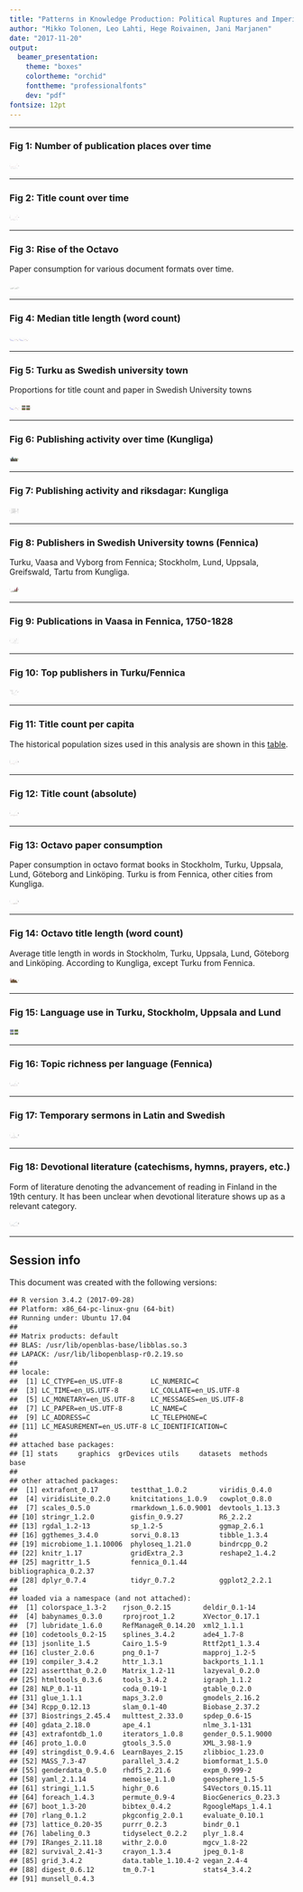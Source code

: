 ```yaml
---
title: "Patterns in Knowledge Production: Political Ruptures and Imperial Dynamics Shaping Public Discourse in Sweden and Finland, 1640–1828"
author: "Mikko Tolonen, Leo Lahti, Hege Roivainen, Jani Marjanen"
date: "2017-11-20"
output: 
  beamer_presentation:
    theme: "boxes"
    colortheme: "orchid"
    fonttheme: "professionalfonts"
    dev: "pdf"
fontsize: 12pt
---
```







---


### Fig 1: Number of publication places over time

<img src="20170201_manuscript/Figure_1-1.png" title="plot of chunk Figure_1" alt="plot of chunk Figure_1" width="17cm" />

---


### Fig 2: Title count over time

<img src="20170201_manuscript/Figure_2-1.png" title="plot of chunk Figure_2" alt="plot of chunk Figure_2" width="17cm" />

---

### Fig 3: Rise of the Octavo

Paper consumption for various document formats over time.



<img src="20170201_manuscript/Figure_3-1.png" title="plot of chunk Figure_3" alt="plot of chunk Figure_3" width="17cm" />



---


### Fig 4: Median title length (word count)

<img src="20170201_manuscript/Figure_4-1.png" title="plot of chunk Figure_4" alt="plot of chunk Figure_4" width="17cm" /><img src="20170201_manuscript/Figure_4-2.png" title="plot of chunk Figure_4" alt="plot of chunk Figure_4" width="17cm" />

---


### Fig 5: Turku as Swedish university town

Proportions for title count and paper in Swedish University towns
 
<img src="20170201_manuscript/Figure_5prep-1.png" title="plot of chunk Figure_5prep" alt="plot of chunk Figure_5prep" width="17cm" />

<img src="20170201_manuscript/Figure_5-1.png" title="plot of chunk Figure_5" alt="plot of chunk Figure_5" width="17cm" />

---

### Fig 6: Publishing activity over time (Kungliga)

<img src="20170201_manuscript/Figure_6-1.png" title="plot of chunk Figure_6" alt="plot of chunk Figure_6" width="17cm" />

---


### Fig 7: Publishing activity and riksdagar: Kungliga

<img src="20170201_manuscript/Figure_7-1.png" title="plot of chunk Figure_7" alt="plot of chunk Figure_7" width="17cm" />

---


### Fig 8: Publishers in Swedish University towns (Fennica)

Turku, Vaasa and Vyborg from Fennica; Stockholm, Lund, Uppsala, Greifswald, Tartu from Kungliga.

<img src="20170201_manuscript/Figure_8-1.png" title="plot of chunk Figure_8" alt="plot of chunk Figure_8" width="17cm" />

---



### Fig 9: Publications in Vaasa in Fennica, 1750-1828


<img src="20170201_manuscript/Figure_9-1.png" title="plot of chunk Figure_9" alt="plot of chunk Figure_9" width="17cm" />


---


### Fig 10: Top publishers in Turku/Fennica

<img src="20170201_manuscript/Figure_10-1.png" title="plot of chunk Figure_10" alt="plot of chunk Figure_10" width="17cm" />

---



### Fig 11: Title count per capita

The historical population sizes used in this analysis are shown in this [table](https://github.com/COMHIS/bibliographica/blob/master/inst/extdata/population_sizes_in_cities.csv).

<img src="20170201_manuscript/Figure_11-1.png" title="plot of chunk Figure_11" alt="plot of chunk Figure_11" width="17cm" />

---



### Fig 12: Title count (absolute)

<img src="20170201_manuscript/Figure_12-1.png" title="plot of chunk Figure_12" alt="plot of chunk Figure_12" width="17cm" />

---




### Fig 13: Octavo paper consumption

Paper consumption in octavo format books in Stockholm, Turku, Uppsala,
Lund, Göteborg and Linköping. Turku is from Fennica, other cities from
Kungliga.

<img src="20170201_manuscript/Figure_13-1.png" title="plot of chunk Figure_13" alt="plot of chunk Figure_13" width="17cm" />


---


### Fig 14: Octavo title length (word count)

Average title length in words in Stockholm, Turku, Uppsala, Lund, Göteborg and Linköping. According to Kungliga, except Turku from Fennica. 

<img src="20170201_manuscript/Figure_14-1.png" title="plot of chunk Figure_14" alt="plot of chunk Figure_14" width="17cm" />

---


### Fig 15: Language use in Turku, Stockholm, Uppsala and Lund




<img src="20170201_manuscript/Figure_15-1.png" title="plot of chunk Figure_15" alt="plot of chunk Figure_15" width="17cm" />

---


### Fig 16: Topic richness per language (Fennica)

<img src="20170201_manuscript/Figure_16-1.png" title="plot of chunk Figure_16" alt="plot of chunk Figure_16" width="17cm" />

---


### Fig 17: Temporary sermons in Latin and Swedish

<img src="20170201_manuscript/Figure_17-1.png" title="plot of chunk Figure_17" alt="plot of chunk Figure_17" width="17cm" />

---


### Fig 18: Devotional literature (catechisms, hymns, prayers, etc.) 

Form of literature denoting the advancement of reading in Finland in the 19th century. It has been unclear when devotional literature  shows up as a relevant category.

<img src="20170201_manuscript/Figure_18-1.png" title="plot of chunk Figure_18" alt="plot of chunk Figure_18" width="17cm" />

---



## Session info

This document was created with the following versions:


```
## R version 3.4.2 (2017-09-28)
## Platform: x86_64-pc-linux-gnu (64-bit)
## Running under: Ubuntu 17.04
## 
## Matrix products: default
## BLAS: /usr/lib/openblas-base/libblas.so.3
## LAPACK: /usr/lib/libopenblasp-r0.2.19.so
## 
## locale:
##  [1] LC_CTYPE=en_US.UTF-8       LC_NUMERIC=C              
##  [3] LC_TIME=en_US.UTF-8        LC_COLLATE=en_US.UTF-8    
##  [5] LC_MONETARY=en_US.UTF-8    LC_MESSAGES=en_US.UTF-8   
##  [7] LC_PAPER=en_US.UTF-8       LC_NAME=C                 
##  [9] LC_ADDRESS=C               LC_TELEPHONE=C            
## [11] LC_MEASUREMENT=en_US.UTF-8 LC_IDENTIFICATION=C       
## 
## attached base packages:
## [1] stats     graphics  grDevices utils     datasets  methods   base     
## 
## other attached packages:
##  [1] extrafont_0.17        testthat_1.0.2        viridis_0.4.0        
##  [4] viridisLite_0.2.0     knitcitations_1.0.9   cowplot_0.8.0        
##  [7] scales_0.5.0          rmarkdown_1.6.0.9001  devtools_1.13.3      
## [10] stringr_1.2.0         gisfin_0.9.27         R6_2.2.2             
## [13] rgdal_1.2-13          sp_1.2-5              ggmap_2.6.1          
## [16] ggthemes_3.4.0        sorvi_0.8.13          tibble_1.3.4         
## [19] microbiome_1.1.10006  phyloseq_1.21.0       bindrcpp_0.2         
## [22] knitr_1.17            gridExtra_2.3         reshape2_1.4.2       
## [25] magrittr_1.5          fennica_0.1.44        bibliographica_0.2.37
## [28] dplyr_0.7.4           tidyr_0.7.2           ggplot2_2.2.1        
## 
## loaded via a namespace (and not attached):
##  [1] colorspace_1.3-2    rjson_0.2.15        deldir_0.1-14      
##  [4] babynames_0.3.0     rprojroot_1.2       XVector_0.17.1     
##  [7] lubridate_1.6.0     RefManageR_0.14.20  xml2_1.1.1         
## [10] codetools_0.2-15    splines_3.4.2       ade4_1.7-8         
## [13] jsonlite_1.5        Cairo_1.5-9         Rttf2pt1_1.3.4     
## [16] cluster_2.0.6       png_0.1-7           mapproj_1.2-5      
## [19] compiler_3.4.2      httr_1.3.1          backports_1.1.1    
## [22] assertthat_0.2.0    Matrix_1.2-11       lazyeval_0.2.0     
## [25] htmltools_0.3.6     tools_3.4.2         igraph_1.1.2       
## [28] NLP_0.1-11          coda_0.19-1         gtable_0.2.0       
## [31] glue_1.1.1          maps_3.2.0          gmodels_2.16.2     
## [34] Rcpp_0.12.13        slam_0.1-40         Biobase_2.37.2     
## [37] Biostrings_2.45.4   multtest_2.33.0     spdep_0.6-15       
## [40] gdata_2.18.0        ape_4.1             nlme_3.1-131       
## [43] extrafontdb_1.0     iterators_1.0.8     gender_0.5.1.9000  
## [46] proto_1.0.0         gtools_3.5.0        XML_3.98-1.9       
## [49] stringdist_0.9.4.6  LearnBayes_2.15     zlibbioc_1.23.0    
## [52] MASS_7.3-47         parallel_3.4.2      biomformat_1.5.0   
## [55] genderdata_0.5.0    rhdf5_2.21.6        expm_0.999-2       
## [58] yaml_2.1.14         memoise_1.1.0       geosphere_1.5-5    
## [61] stringi_1.1.5       highr_0.6           S4Vectors_0.15.11  
## [64] foreach_1.4.3       permute_0.9-4       BiocGenerics_0.23.3
## [67] boot_1.3-20         bibtex_0.4.2        RgoogleMaps_1.4.1  
## [70] rlang_0.1.2         pkgconfig_2.0.1     evaluate_0.10.1    
## [73] lattice_0.20-35     purrr_0.2.3         bindr_0.1          
## [76] labeling_0.3        tidyselect_0.2.2    plyr_1.8.4         
## [79] IRanges_2.11.18     withr_2.0.0         mgcv_1.8-22        
## [82] survival_2.41-3     crayon_1.3.4        jpeg_0.1-8         
## [85] grid_3.4.2          data.table_1.10.4-2 vegan_2.4-4        
## [88] digest_0.6.12       tm_0.7-1            stats4_3.4.2       
## [91] munsell_0.4.3
```






